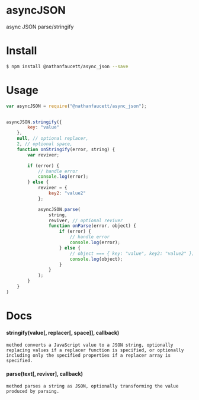 asyncJSON
=======

async JSON parse/stringify

# Install
```bash
$ npm install @nathanfaucett/async_json --save
```

# Usage
```javascript
var asyncJSON = require("@nathanfaucett/async_json");


asyncJSON.stringify({
        key: "value"
    },
    null, // optional replacer,
    2, // optional space,
    function onStringify(error, string) {
        var reviver;

        if (error) {
            // handle error
            console.log(error);
        } else {
            reviver = {
                key2: "value2"
            };

            asyncJSON.parse(
                string,
                reviver, // optional reviver
                function onParse(error, object) {
                    if (error) {
                        // handle error
                        console.log(error);
                    } else {
                        // object === { key: "value", key2: "value2" };
                        console.log(object);
                    }
                }
            );
        }
    }
)
```

# Docs

#### stringify(value[, replacer[, space]], callback)
    method converts a JavaScript value to a JSON string, optionally replacing values if a replacer function is specified, or optionally including only the specified properties if a replacer array is specified.

#### parse(text[, reviver], callback)
    method parses a string as JSON, optionally transforming the value produced by parsing.
